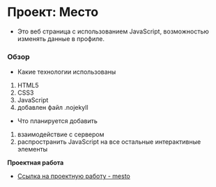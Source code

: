 # Проект: Место


* Это веб страница с использованием JavaScript, возможностью изменять данные в профиле.

### Обзор

* Какие технологии использованы
1. HTML5
2. CSS3
3. JavaScript
4. добавлен файл .nojekyll

* Что планируется добавить
1. взаимодействие с сервером
2. распространить JavaScript на все остальные интерактивные элементы

**Проектная работа**
* [Ссылка на проектную работу - mesto](https://ibraastr.github.io/mesto/index.html)
